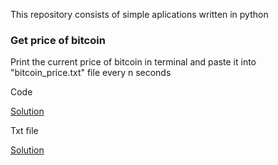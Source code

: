 This repository consists of simple aplications written in python

### Get price of bitcoin

Print the current price of bitcoin in terminal and paste it into "bitcoin_price.txt" file every n seconds

Code

[Solution](API_Kraken/get_bitcoin_price.py)

Txt file

[Solution](API_Kraken/bitcoin_price.txt)